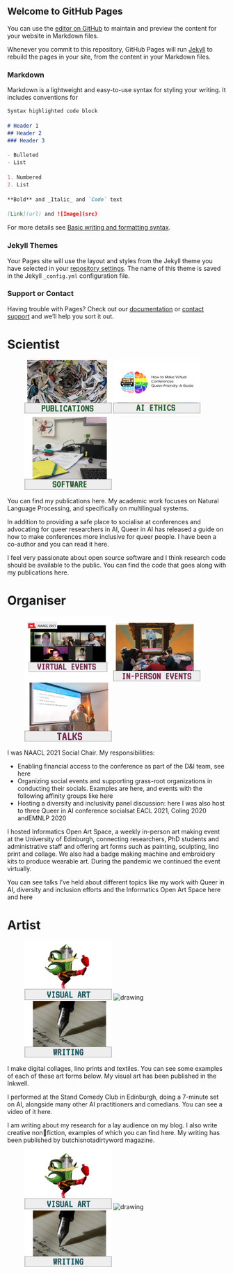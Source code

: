 ## Welcome to GitHub Pages

You can use the [editor on GitHub](https://github.com/webersab/portfolio/edit/gh-pages/index.md) to maintain and preview the content for your website in Markdown files.

Whenever you commit to this repository, GitHub Pages will run [Jekyll](https://jekyllrb.com/) to rebuild the pages in your site, from the content in your Markdown files.

### Markdown

Markdown is a lightweight and easy-to-use syntax for styling your writing. It includes conventions for

```markdown
Syntax highlighted code block

# Header 1
## Header 2
### Header 3

- Bulleted
- List

1. Numbered
2. List

**Bold** and _Italic_ and `Code` text

[Link](url) and ![Image](src)
```

For more details see [Basic writing and formatting syntax](https://docs.github.com/en/github/writing-on-github/getting-started-with-writing-and-formatting-on-github/basic-writing-and-formatting-syntax).

### Jekyll Themes

Your Pages site will use the layout and styles from the Jekyll theme you have selected in your [repository settings](https://github.com/webersab/portfolio/settings/pages). The name of this theme is saved in the Jekyll `_config.yml` configuration file.

### Support or Contact

Having trouble with Pages? Check out our [documentation](https://docs.github.com/categories/github-pages-basics/) or [contact support](https://support.github.com/contact) and we’ll help you sort it out.

# Scientist
<figure class="third">
	<img src="images/publications_thumbnail.png" alt="drawing" width="200"/>
	<img src="images/ai_ethics_thumbnail.png" alt="drawing" width="200"/>
	<img src="images/software_thumbnail.png" alt="drawing" width="200"/>
</figure>
		
You can find my publications here. My academic work focuses on Natural Language Processing, and specifically on multilingual systems.

In addition to providing a safe place to socialise at conferences and advocating for queer researchers in AI, Queer in AI has released a guide on how to make conferences more inclusive for queer people. I have been a co-author and you can read it here.
		
I feel very passionate about open source software and I think research code should be available to the public. You can find the code that goes along with my publications here.

# Organiser
<figure class="third">
	<img src="images/virtual_events_thumbnail.png" alt="drawing" width="200"/>
	<img src="images/in_person_events_thumbnail.png" alt="drawing" width="200"/>
	<img src="images/talks_thumbnail.png" alt="drawing" width="200"/>
</figure>

I was NAACL 2021 Social Chair. My responsibilities:
- Enabling financial access to the conference as part of the D&I team, see here
- Organizing social events and supporting grass-root organizations in conducting their socials. Examples are here, and events with the following affinity groups like here
- Hosting a diversity and inclusivity panel discussion: here
I was also host to three Queer in AI conference socialsat EACL 2021, Coling 2020 andEMNLP 2020

I hosted Informatics Open Art Space, a weekly in-person art making event at the University of Edinburgh, connecting researchers, PhD students and administrative staff and offering art forms such as painting, sculpting, lino print and collage. We also had a badge making machine and embroidery kits to produce wearable art. During the pandemic we continued the event virtually. 

You can see talks I’ve held about different topics like my work with Queer in AI, diversity and inclusion efforts and the Informatics Open Art Space here and here

# Artist
<figure class="third">
	<img src="images/visual_art_thumbnail.png" alt="drawing" width="200"/>
	<img src="images/performance_thumbnail.png" alt="drawing" width="200"/>
	<img src="images/writing_thumbnail.png" alt="drawing" width="200"/>
</figure>

I make digital collages, lino prints and textiles. You can see some examples of each of these art forms below. My visual art has been published in the Inkwell.

I performed at the Stand Comedy Club in Edinburgh, doing a 7-minute set on AI, alongside many other AI practitioners and comedians. You can see a video of it here.

I am writing about my research for a lay audience on my blog. I also write creative nonfiction, examples of which you can find here. My writing has been published by butchisnotadirtyword magazine.

<figure class="third">
	<img src="images/visual_art_thumbnail.png" alt="drawing" width="200"/>
	<img src="images/performance_thumbnail.png" alt="drawing" width="200"/>
	<img src="images/writing_thumbnail.png" alt="drawing" width="200"/>
</figure>
